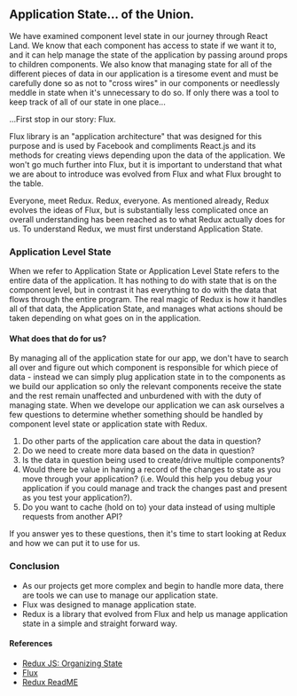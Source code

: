 ## Application State... of the Union.

We have examined component level state in our journey through React Land. We know that each component has access to state if we want it to, and it can help manage the state of the application by passing around props to children components. We also know that managing state for all of the different pieces of data in our application is a tiresome event and must be carefully done so as not to "cross wires" in our components or needlessly meddle in state when it's unnecessary to do so. If only there was a tool to keep track of all of our state in one place...

...First stop in our story: Flux.

Flux library is an "application architecture" that was designed for this purpose and is used by Facebook and compliments React.js and its methods for creating views depending upon the data of the application. We won't go much further into Flux, but it is important to understand that what we are about to introduce was evolved from Flux and what Flux brought to the table.

Everyone, meet Redux. Redux, everyone. As mentioned already, Redux evolves the ideas of Flux, but is substantially less complicated once an overall understanding has been reached as to what Redux actually does for us. To understand Redux, we must first understand Application State.  


### Application Level State
When we refer to Application State or Application Level State refers to the entire data of the application. It has nothing to do with state that is on the component level, but in contrast it has everything to do with the data that flows through the entire program. The real magic of Redux is how it handles all of that data, the Application State, and manages what actions should be taken depending on what goes on in the application.  

#### What does that do for us?
By managing all of the application state for our app, we don't have to search all over and figure out which component is responsible for which piece of data - instead we can simply plug application state in to the components as we build our application so only the relevant components receive the state and the rest remain unaffected and unburdened with with the duty of managing state. When we develope our application we can ask ourselves a few questions to determine whether something should be handled by component level state or application state with Redux.

1. Do other parts of the application care about the data in question?
1. Do we need to create more data based on the data in question?
1. Is the data in question being used to create/drive multiple components?
1. Would there be value in having a record of the changes to state as you move through your application? (i.e. Would this help you debug your application if you could manage and track the changes past and present as you test your application?).
1. Do you want to cache (hold on to) your data instead of using multiple requests from another API?

If you answer yes to these questions, then it's time to start looking at Redux and how we can put it to use for us.


### Conclusion
* As our projects get more complex and begin to handle more data, there are tools we can use to manage our application state.
* Flux was designed to manage application state.
* Redux is a library that evolved from Flux and help us manage application state in a simple and straight forward way.

#### References
* [Redux JS: Organizing State](http://redux.js.org/docs/faq/OrganizingState.html)
* [Flux](https://facebook.github.io/flux/)
* [Redux ReadME](http://redux.js.org/)
